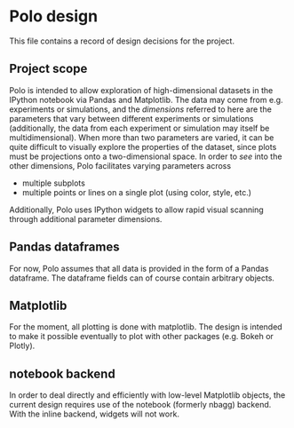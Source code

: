 # Polo design

This file contains a record of design decisions for the project.

## Project scope
Polo is intended to allow exploration of high-dimensional datasets in the
IPython notebook via Pandas and Matplotlib.
The data may come from e.g. experiments or simulations, and the *dimensions*
referred to here are the parameters that vary between different experiments
or simulations (additionally, the data from each experiment or simulation may
itself be multidimensional).  When more than two parameters are varied, it can be quite
difficult to visually explore the properties of the dataset, since plots must
be projections onto a two-dimensional space.  In order to *see* into the other
dimensions, Polo facilitates varying parameters across

- multiple subplots
- multiple points or lines on a single plot (using color, style, etc.)

Additionally, Polo uses IPython widgets to allow rapid visual scanning through
additional parameter dimensions.

## Pandas dataframes
For now, Polo assumes that all data is provided in the form of a Pandas dataframe.
The dataframe fields can of course contain arbitrary objects.

## Matplotlib
For the moment, all plotting is done with matplotlib.  The design
is intended to make it possible eventually to plot with other packages
(e.g. Bokeh or Plotly).

## notebook backend
In order to deal directly and efficiently with low-level Matplotlib objects,
the current design requires use of the notebook (formerly nbagg) backend.  With
the inline backend, widgets will not work.
